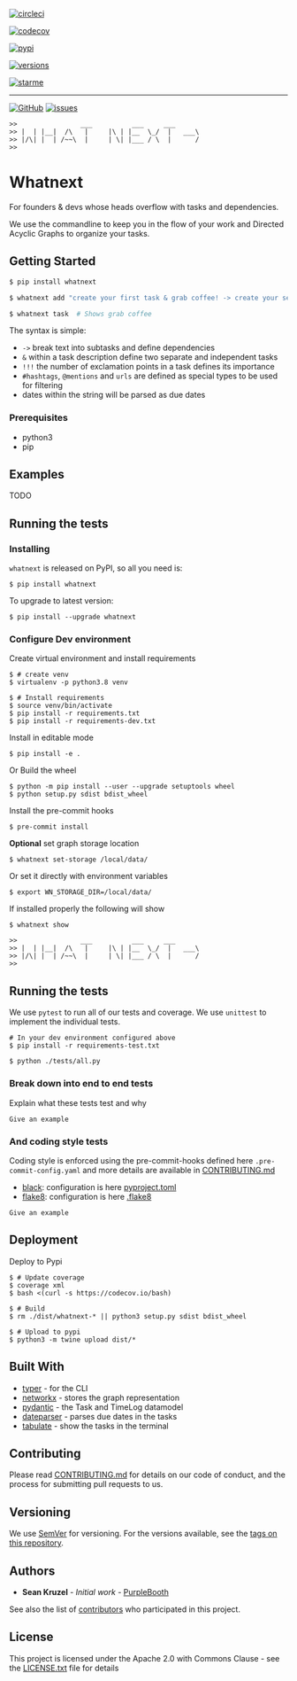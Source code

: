 
[![circleci](https://circleci.com/gh/closedloop/whatnext/tree/master.svg?style=shield)](https://circleci.com/gh/closedloop/whatnext/tree/master)

[![codecov](https://codecov.io/gh/closedLoop/whatnext/branch/main/graph/badge.svg?token=ZZH9IU8TDF)](https://codecov.io/gh/closedLoop/whatnext)

[![pypi](https://img.shields.io/pypi/v/whatnext.svg)](https://pypi.python.org/pypi/whatnext)

[![versions](https://img.shields.io/pypi/pyversions/whatnext.svg)](https://pypi.python.org/pypi/whatnext)

[![starme](https://img.shields.io/badge/STAR_Me_on_GitHub!--None.svg?style=social)](https://github.com/closedloop/whatnext)

------

[![GitHub](https://img.shields.io/badge/Link-GitHub-blue.svg)](https://github.com/closedloop/whatnext)
[![issues](https://img.shields.io/badge/Link-Submit_Issue-blue.svg)](https://github.com/closedloop/whatnext/issues)

```
>>                ___          ___     ___
>> |  | |__|  /\   |     |\ | |__  \_/  |   ___\
>> |/\| |  | /~~\  |     | \| |___ / \  |      /
>>
```
# Whatnext

For founders & devs whose heads overflow with tasks and dependencies.

We use the commandline to keep you in the flow of your work and Directed
Acyclic Graphs to organize your tasks.

## Getting Started

```bash
$ pip install whatnext

$ whatnext add "create your first task & grab coffee! -> create your second"

$ whatnext task  # Shows grab coffee

```

The syntax is simple:
 * `->` break text into subtasks and define dependencies
 * `&` within a task description define two separate and independent tasks
 * `!!!` the number of exclamation points in a task defines its importance
 * `#hashtags`, `@mentions` and `urls` are defined as special types to be used for filtering
 * dates within the string will be parsed as due dates

### Prerequisites

 * python3
 * pip


## Examples

TODO


## Running the tests

### Installing

``whatnext`` is released on PyPI, so all you need is:

```
$ pip install whatnext
```

To upgrade to latest version:
```
$ pip install --upgrade whatnext
```

### Configure Dev environment

Create virtual environment and install requirements
```
$ # create venv
$ virtualenv -p python3.8 venv

$ # Install requirements
$ source venv/bin/activate
$ pip install -r requirements.txt
$ pip install -r requirements-dev.txt
```

Install in editable mode
```
$ pip install -e .
```

Or Build the wheel
```
$ python -m pip install --user --upgrade setuptools wheel
$ python setup.py sdist bdist_wheel
```

Install the pre-commit hooks
```
$ pre-commit install
```

**Optional** set graph storage location

```
$ whatnext set-storage /local/data/
```
Or set it directly with environment variables

```
$ export WN_STORAGE_DIR=/local/data/
```

If installed properly the following will show

```
$ whatnext show

>>                ___          ___     ___
>> |  | |__|  /\   |     |\ | |__  \_/  |   ___\
>> |/\| |  | /~~\  |     | \| |___ / \  |      /
>>
```

## Running the tests

We use `pytest` to run all of our tests and coverage.  We use `unittest` to implement the individual tests.

```
# In your dev environment configured above
$ pip install -r requirements-test.txt

$ python ./tests/all.py
```

### Break down into end to end tests

Explain what these tests test and why

```
Give an example
```

### And coding style tests

Coding style is enforced using the pre-commit-hooks defined here `.pre-commit-config.yaml` and more details are available in [CONTRIBUTING.md](CONTRIBUTING.md)

* [black](https://github.com/psf/black): configuration is here [pyproject.toml](pyproject.toml)
* [flake8](https://github.com/pycqa/flake8): configuration is here [.flake8](.flake8)


```
Give an example
```

## Deployment

Deploy to Pypi
```
$ # Update coverage
$ coverage xml
$ bash <(curl -s https://codecov.io/bash)

$ # Build
$ rm ./dist/whatnext-* || python3 setup.py sdist bdist_wheel

$ # Upload to pypi
$ python3 -m twine upload dist/*
```

## Built With

* [typer](https://github.com/tiangolo/typer) - for the CLI
* [networkx](https://github.com/networkx/networkx) - stores the graph representation
* [pydantic](https://github.com/samuelcolvin/pydantic) - the Task and TimeLog datamodel
* [dateparser](https://github.com/scrapinghub/dateparser) - parses due dates in the tasks
* [tabulate](https://github.com/astanin/python-tabulate) - show the tasks in the terminal

## Contributing

Please read [CONTRIBUTING.md](CONTRIBUTING.md) for details on our code of conduct, and the process for submitting pull requests to us.

## Versioning

We use [SemVer](http://semver.org/) for versioning. For the versions available, see the [tags on this repository](https://github.com/closedloop/whatnext/tags).

## Authors

* **Sean Kruzel** - *Initial work* - [PurpleBooth](https://github.com/closedloop)

See also the list of [contributors](https://github.com/closedloop/whatnext/contributors) who participated in this project.

## License

This project is licensed under the Apache 2.0 with Commons Clause - see the [LICENSE.txt](LICENSE.txt) file for details
